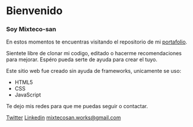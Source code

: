 # Bienvenido

### Soy Mixteco-san

En estos momentos te encuentras visitando el repositorio de mi [portafolio](https://mixteco-san.github.io/ "portafolio").

Sientete libre  de clonar mi codigo, editado o hacerme recomendaciones para mejorar. Espéro pueda serte de ayuda para crear el tuyo.

Este sitio web fue creado sin ayuda de frameworks, unicamente se uso:
- HTML5
- CSS
- JavaScript

Te dejo mis redes para que me puedas seguir o contactar.

[Twitter](https://twitter.com/mixteco_san "Twitter") 
[Linkedin](www.linkedin.com/in/javier-silva-avendaño "Linkedin")
mixtecosan.works@gmail.com
